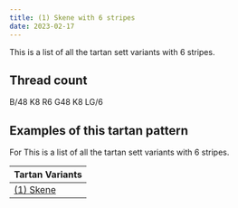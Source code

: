 ```yaml
---
title: (1) Skene with 6 stripes
date: 2023-02-17
---
```

This is a list of all the tartan sett variants with 6 stripes.

## Thread count
B/48 K8 R6 G48 K8 LG/6

## Examples of this tartan pattern
For This is a list of all the tartan sett variants with 6 stripes.

| Tartan Variants |
|---------------|
| [(1) Skene](/variants/b/48/k8/r6/g48/k8/lg/6-b0004ff-g007d00-k000000-lgdfb675-rbe414d/)||
